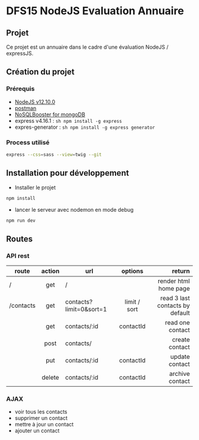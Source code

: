 # DFS15 NodeJS Evaluation Annuaire

## Projet
Ce projet est un annuaire dans le cadre d'une évaluation NodeJS / expressJS.

## Création du projet
### Prérequis
- [NodeJS v12.10.0](https://nodejs.org/en/download/)
- [postman](https://www.getpostman.com/downloads/)
- [NoSQLBooster for mongoDB](https://nosqlbooster.com/downloads)
- express v4.16.1 : ```sh npm install -g express```
- expres-generator : ```sh npm install -g express generator```

### Process utilisé
```sh
express --css=sass --view=twig --git
```

## Installation pour développement
- Installer le projet
```sh
npm install
```

- lancer le serveur avec nodemon en mode debug
```sh
npm run dev
```

## Routes
### API rest
| route     | action | url                     | options            | return                          |
|-----------|:------:|-------------------------|:------------------:| -------------------------------:|
| /         | get    | /                       |                    | render html home page           |
| /contacts | get    | contacts?limit=0&sort=1 | limit / sort       | read 3 last contacts by default |
|           | get    | contacts/:id            | contactId          | read one contact                |
|           | post   | contacts/               |                    | create contact                  |
|           | put    | contacts/:id            | contactId          | update contact                  |
|           | delete | contacts/:id            | contactId          | archive contact                 |

### AJAX
- voir tous les contacts
- supprimer un contact
- mettre à jour un contact
- ajouter un contact

